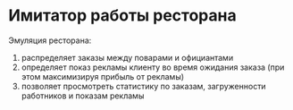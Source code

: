 # Имитатор работы ресторана
Эмуляция ресторана:
  1. распределяет заказы между поварами и официантами
  2. определяет показ рекламы клиенту во время ожидания заказа (при этом максимизируя прибыль от рекламы)
  3. позволяет просмотреть статистику по заказам, загруженности работников и показам рекламы
